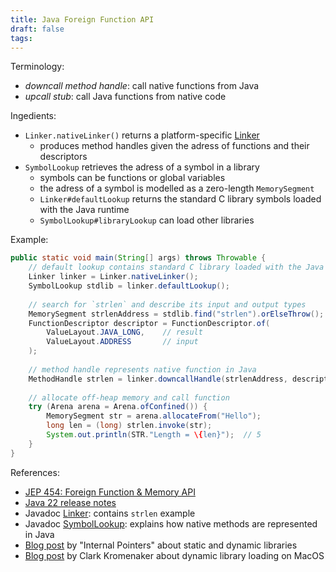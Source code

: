 ```yaml
---
title: Java Foreign Function API
draft: false
tags:
---
```

Terminology:
* *downcall method handle*: call native functions from Java
* *upcall stub*: call Java functions from native code

Ingedients:
* `Linker.nativeLinker()` returns a platform-specific [Linker](https://docs.oracle.com/en%2Fjava%2Fjavase%2F22%2Fdocs%2Fapi%2F%2F/java.base/java/lang/foreign/Linker.html)
	* produces method handles given the adress of functions and their descriptors
* `SymbolLookup` retrieves the adress of a symbol in a library
	* symbols can be functions or global variables
	* the adress of a symbol is modelled as a zero-length `MemorySegment`
	* `Linker#defaultLookup` returns the standard C library symbols loaded with the Java runtime
	* `SymbolLookup#libraryLookup` can load other libraries

Example:
```java
public static void main(String[] args) throws Throwable {  
    // default lookup contains standard C library loaded with the Java runtime
    Linker linker = Linker.nativeLinker();  
    SymbolLookup stdlib = linker.defaultLookup();  
  
    // search for `strlen` and describe its input and output types  
    MemorySegment strlenAddress = stdlib.find("strlen").orElseThrow();  
    FunctionDescriptor descriptor = FunctionDescriptor.of(  
        ValueLayout.JAVA_LONG,    // result
        ValueLayout.ADDRESS       // input
    );  
  
    // method handle represents native function in Java  
    MethodHandle strlen = linker.downcallHandle(strlenAddress, descriptor);  
  
    // allocate off-heap memory and call function  
    try (Arena arena = Arena.ofConfined()) {  
        MemorySegment str = arena.allocateFrom("Hello");  
        long len = (long) strlen.invoke(str);  
        System.out.println(STR."Length = \{len}");  // 5
    }  
}
```


References:
* [JEP 454: Foreign Function & Memory API](https://openjdk.org/jeps/454)  
* [Java 22 release notes](https://docs.oracle.com/en/java/javase/22/core/foreign-function-and-memory-api.html)
* Javadoc [Linker](https://docs.oracle.com/en%2Fjava%2Fjavase%2F22%2Fdocs%2Fapi%2F%2F/java.base/java/lang/foreign/Linker.html):  contains `strlen` example  
* Javadoc [SymbolLookup](https://docs.oracle.com/en/java/javase/22/docs/api/java.base/java/lang/foreign/SymbolLookup.html):  explains how native methods are represented in Java
* [Blog post](https://internalpointers.com/post/journey-across-static-dynamic-libraries) by "Internal Pointers" about static and dynamic libraries
* [Blog post](http://clarkkromenaker.com/post/library-dynamic-loading-mac/) by Clark Kromenaker about dynamic library loading on MacOS
